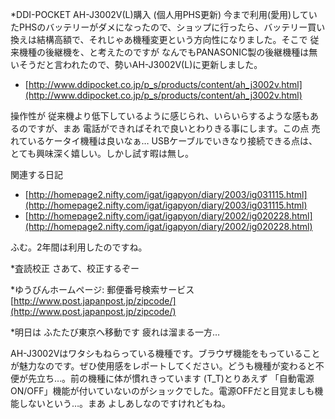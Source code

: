 *DDI-POCKET AH-J3002V(L)購入 (個人用PHS更新)
今まで利用(愛用)していたPHSのバッテリーがダメになったので、ショップに行ったら、バッテリー買い換えは結構高額で、それじゃあ機種変更という方向性になりました。そこで 従来機種の後継機を、と考えたのですが なんでもPANASONIC製の後継機種は無いそうだと言われたので、勢いAH-J3002V(L)に更新しました。

* [http://www.ddipocket.co.jp/p_s/products/content/ah_j3002v.html](http://www.ddipocket.co.jp/p_s/products/content/ah_j3002v.html)

操作性が 従来機より低下しているように感じられ、いらいらするような感もあるのですが、まあ 電話ができればそれで良いとわりきる事にします。この点 売れているケータイ機種は良いなぁ…
USBケーブルでいきなり接続できる点は、とても興味深く嬉しい。しかし試す暇は無し。

関連する日記

* [http://homepage2.nifty.com/igat/igapyon/diary/2003/ig031115.html](http://homepage2.nifty.com/igat/igapyon/diary/2003/ig031115.html)
* [http://homepage2.nifty.com/igat/igapyon/diary/2002/ig020228.html](http://homepage2.nifty.com/igat/igapyon/diary/2002/ig020228.html) 

ふむ。2年間は利用したのですね。

*査読校正
さあて、校正するぞー

*ゆうびんホームページ: 郵便番号検索サービス
[http://www.post.japanpost.jp/zipcode/](http://www.post.japanpost.jp/zipcode/)

*明日は ふたたび東京へ移動です
疲れは溜まる一方…

AH-J3002Vはワタシもねらっている機種です。ブラウザ機能をもっていることが魅力なのです。ぜひ使用感をレポートしてください。どうも機種が変わると不便が先立ち…。前の機種に体が慣れきっています (T_T)とりあえず 「自動電源ON/OFF」機能が付いていないのがショックでした。電源OFFだと目覚ましも機能しないという…。まあ よしあしなのですけれどもね。
